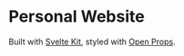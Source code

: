 # Personal Website

Built with [Svelte Kit](https://kit.svelte.dev/), styled with [Open Props](https://open-props.style/).
